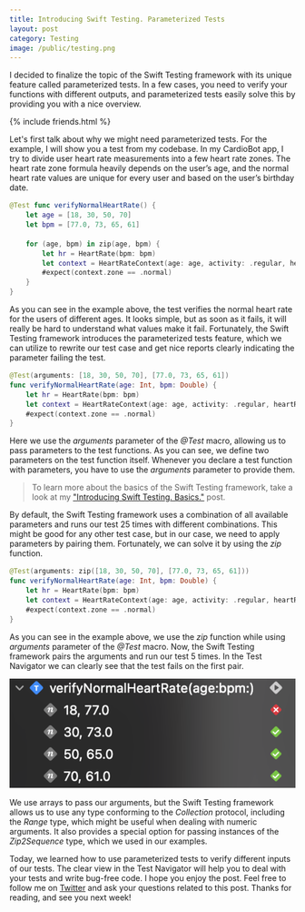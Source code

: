 ```yaml
---
title: Introducing Swift Testing. Parameterized Tests
layout: post
category: Testing
image: /public/testing.png
---
```


I decided to finalize the topic of the Swift Testing framework with its unique feature called parameterized tests. In a few cases, you need to verify your functions with different outputs, and parameterized tests easily solve this by providing you with a nice overview.

{% include friends.html %}

Let's first talk about why we might need parameterized tests. For the example, I will show you a test from my codebase. In my CardioBot app, I try to divide user heart rate measurements into a few heart rate zones. The heart rate zone formula heavily depends on the user’s age, and the normal heart rate values are unique for every user and based on the user’s birthday date.

```swift
@Test func verifyNormalHeartRate() {
    let age = [18, 30, 50, 70]
    let bpm = [77.0, 73, 65, 61]
        
    for (age, bpm) in zip(age, bpm) {
        let hr = HeartRate(bpm: bpm)
        let context = HeartRateContext(age: age, activity: .regular, heartRate: hr)
        #expect(context.zone == .normal)
    }
}
```

As you can see in the example above, the test verifies the normal heart rate for the users of different ages. It looks simple, but as soon as it fails, it will really be hard to understand what values make it fail. Fortunately, the Swift Testing framework introduces the parameterized tests feature, which we can utilize to rewrite our test case and get nice reports clearly indicating the parameter failing the test.

```swift
@Test(arguments: [18, 30, 50, 70], [77.0, 73, 65, 61])
func verifyNormalHeartRate(age: Int, bpm: Double) {
    let hr = HeartRate(bpm: bpm)
    let context = HeartRateContext(age: age, activity: .regular, heartRate: hr)
    #expect(context.zone == .normal)
}
```

Here we use the *arguments* parameter of the *@Test* macro, allowing us to pass parameters to the test functions. As you can see, we define two parameters on the test function itself. Whenever you declare a test function with parameters, you have to use the *arguments* parameter to provide them.

> To learn more about the basics of the Swift Testing framework, take a look at my ["Introducing Swift Testing. Basics."](/2024/10/22/introducing-swift-testing-basics/) post.

By default, the Swift Testing framework uses a combination of all available parameters and runs our test 25 times with different combinations. This might be good for any other test case, but in our case, we need to apply parameters by pairing them. Fortunately, we can solve it by using the *zip* function.

```swift
@Test(arguments: zip([18, 30, 50, 70], [77.0, 73, 65, 61]))
func verifyNormalHeartRate(age: Int, bpm: Double) {
    let hr = HeartRate(bpm: bpm)
    let context = HeartRateContext(age: age, activity: .regular, heartRate: hr)
    #expect(context.zone == .normal)
}
```

As you can see in the example above, we use the *zip* function while using *arguments* parameter of the *@Test* macro. Now, the Swift Testing framework pairs the arguments and run our test 5 times. In the Test Navigator we can clearly see that the test fails on the first pair.

![parameterized-test-navigator](/public/parameterized-test.png)

We use arrays to pass our arguments, but the Swift Testing framework allows us to use any type conforming to the *Collection* protocol, including the *Range* type, which might be useful when dealing with numeric arguments. It also provides a special option for passing instances of the *Zip2Sequence* type, which we used in our examples.

Today, we learned how to use parameterized tests to verify different inputs of our tests. The clear view in the Test Navigator will help you to deal with your tests and write bug-free code. I hope you enjoy the post. Feel free to follow me on [Twitter](https://twitter.com/mecid) and ask your questions related to this post. Thanks for reading, and see you next week!
